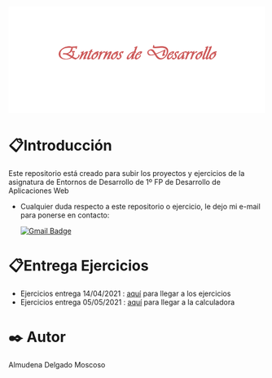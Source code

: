 ![Titulo](https://github.com/Almudena188/EntornosDesarrollo/blob/main/imagenes/titulo.png?raw=true "Entornos de Desarrollo")
# 📋Introducción
  Este repositorio está creado para subir los proyectos y ejercicios de la asignatura de Entornos de Desarrollo de 1º FP de Desarrollo de Aplicaciones Web
  
  
  * Cualquier duda respecto a este repositorio o ejercicio, le dejo mi e-mail para ponerse en contacto:


       [![Gmail Badge](https://img.shields.io/badge/-denaa188@gmail.com-c14438?style=flat-square&logo=Gmail&logoColor=white&link=mailto:denaa188@gmail.com)](mailto:denaa188@gmail.com)
       
   # 📋Entrega Ejercicios
   * Ejercicios entrega 14/04/2021 : [aquí](https://github.com/Almudena188/EntornosDesarrollo/tree/main/src/Ejercicios13042021) para llegar a los ejercicios 
   * Ejercicios entrega 05/05/2021 : [aquí](https://github.com/Almudena188/EntornosDesarrollo/tree/main/src/Ejercicios13042021) para llegar a la calculadora
   
       
       

# ✒️ Autor 
Almudena Delgado Moscoso

